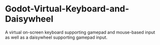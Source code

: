 # Godot-Virtual-Keyboard-and-Daisywheel
A virtual on-screen keyboard supporting gamepad and mouse-based input as well as a daisywheel supporting gamepad input.
